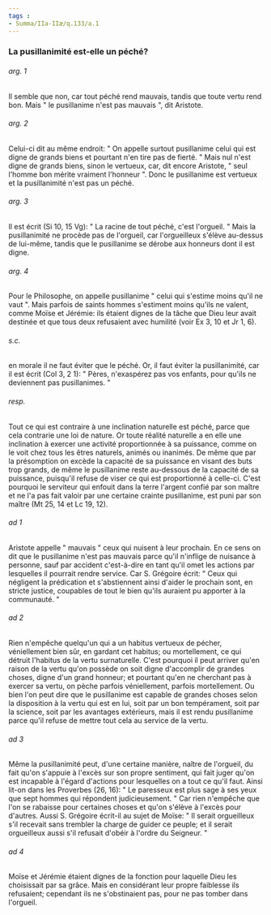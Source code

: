 ```yaml
---
tags : 
- Summa/IIa-IIæ/q.133/a.1
---
```


### La pusillanimité est-elle un péché?

###### arg. 1
Il semble que non, car tout péché rend mauvais, tandis que toute vertu rend bon. Mais " le pusillanime n'est pas mauvais ", dit Aristote. 

###### arg. 2
Celui-ci dit au même endroit: " On appelle surtout pusillanime celui qui est digne de grands biens et pourtant n'en tire pas de fierté. " Mais nul n'est digne de grands biens, sinon le vertueux, car, dit encore Aristote, " seul l'homme bon mérite vraiment l'honneur ". Donc le pusillanime est vertueux et la pusillanimité n'est pas un péché. 

###### arg. 3
Il est écrit (Si 10, 15 Vg): " La racine de tout péché, c'est l'orgueil. " Mais la pusillanimité ne procède pas de l'orgueil, car l'orgueilleux s'élève au-dessus de lui-même, tandis que le pusillanime se dérobe aux honneurs dont il est digne. 

###### arg. 4
Pour le Philosophe, on appelle pusillanime " celui qui s'estime moins qu'il ne vaut ". Mais parfois de saints hommes s'estiment moins qu'ils ne valent, comme Moïse et Jérémie: ils étaient dignes de la tâche que Dieu leur avait destinée et que tous deux refusaient avec humilité (voir Ex 3, 10 et Jr 1, 6). 

###### s.c.
en morale il ne faut éviter que le péché. Or, il faut éviter la pusillanimité, car il est écrit (Col 3, 2 1): " Pères, n'exaspérez pas vos enfants, pour qu'ils ne deviennent pas pusillanimes. " 

###### resp.
Tout ce qui est contraire à une inclination naturelle est péché, parce que cela contrarie une loi de nature. Or toute réalité naturelle a en elle une inclination à exercer une activité proportionnée à sa puissance, comme on le voit chez tous les êtres naturels, animés ou inanimés. De même que par la présomption on excède la capacité de sa puissance en visant des buts trop grands, de même le pusillanime reste au-dessous de la capacité de sa puissance, puisqu'il refuse de viser ce qui est proportionné à celle-ci. C'est pourquoi le serviteur qui enfouit dans la terre l'argent confié par son maître et ne l'a pas fait valoir par une certaine crainte pusillanime, est puni par son maître (Mt 25, 14 et Lc 19, 12). 

###### ad 1
Aristote appelle " mauvais " ceux qui nuisent à leur prochain. En ce sens on dit que le pusillanime n'est pas mauvais parce qu'il n'inflige de nuisance à personne, sauf par accident c'est-à-dire en tant qu'il omet les actions par lesquelles il pourrait rendre service. Car S. Grégoire écrit: " Ceux qui négligent la prédication et s'abstiennent ainsi d'aider le prochain sont, en stricte justice, coupables de tout le bien qu'ils auraient pu apporter à la communauté. " 

###### ad 2
Rien n'empêche quelqu'un qui a un habitus vertueux de pécher, véniellement bien sûr, en gardant cet habitus; ou mortellement, ce qui détruit l'habitus de la vertu surnaturelle. C'est pourquoi il peut arriver qu'en raison de la vertu qu'on possède on soit digne d'accomplir de grandes choses, digne d'un grand honneur; et pourtant qu'en ne cherchant pas à exercer sa vertu, on pèche parfois véniellement, parfois mortellement. Ou bien l'on peut dire que le pusillanime est capable de grandes choses selon la disposition à la vertu qui est en lui, soit par un bon tempérament, soit par la science, soit par les avantages extérieurs, mais il est rendu pusillanime parce qu'il refuse de mettre tout cela au service de la vertu. 

###### ad 3
Même la pusillanimité peut, d'une certaine manière, naître de l'orgueil, du fait qu'on s'appuie à l'excès sur son propre sentiment, qui fait juger qu'on est incapable à l'égard d'actions pour lesquelles on a tout ce qu'il faut. Ainsi lit-on dans les Proverbes (26, 16): " Le paresseux est plus sage à ses yeux que sept hommes qui répondent judicieusement. " Car rien n'empêche que l'on se rabaisse pour certaines choses et qu'on s'élève à l'excès pour d'autres. Aussi S. Grégoire écrit-il au sujet de Moïse: " Il serait orgueilleux s'il recevait sans trembler la charge de guider ce peuple; et il serait orgueilleux aussi s'il refusait d'obéir à l'ordre du Seigneur. " 

###### ad 4
Moïse et Jérémie étaient dignes de la fonction pour laquelle Dieu les choisissait par sa grâce. Mais en considérant leur propre faiblesse ils refusaient; cependant ils ne s'obstinaient pas, pour ne pas tomber dans l'orgueil. 

